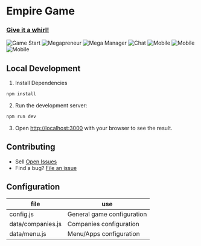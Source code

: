 # Empire Game

### [Give it a whirl!](https://empire-game.now.sh/)

![Game Start](https://raw.githubusercontent.com/caseyyee/empire-game/master/screens/empire-1.png)
![Megapreneur](https://raw.githubusercontent.com/caseyyee/empire-game/master/screens/empire-2.png)
![Mega Manager](https://raw.githubusercontent.com/caseyyee/empire-game/master/screens/empire-3.png)
![Chat](https://raw.githubusercontent.com/caseyyee/empire-game/master/screens/empire-4.png)
![Mobile](https://raw.githubusercontent.com/caseyyee/empire-game/master/screens/empire-mobile-1.png)
![Mobile](https://raw.githubusercontent.com/caseyyee/empire-game/master/screens/empire-mobile-2.png)
![Mobile](https://raw.githubusercontent.com/caseyyee/empire-game/master/screens/empire-mobile-3.png)

## Local Development

1. Install Dependencies

```bash
npm install
```

2. Run the development server:

```bash
npm run dev
```

3. Open [http://localhost:3000](http://localhost:3000) with your browser to see the result.

## Contributing

- Sell [Open Issues](https://github.com/caseyyee/empire-game/issues?q=is%3Aopen+is%3Aissue)
- Find a bug? [File an issue](https://github.com/caseyyee/empire-game/issues/new/choose)

## Configuration

| file              | use                        |
| ----------------- | -------------------------- |
| config.js         | General game configuration |
| data/companies.js | Companies configuration    |
| data/menu.js      | Menu/Apps configuration    |
